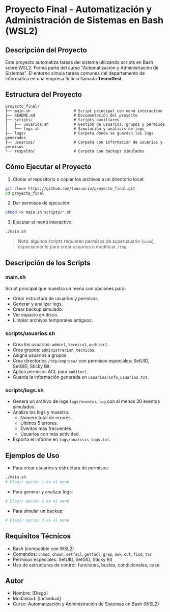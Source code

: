 # Proyecto Final - Automatización y Administración de Sistemas en Bash (WSL2)

## Descripción del Proyecto

Este proyecto automatiza tareas del sistema utilizando scripts en Bash sobre WSL2. Forma parte del curso "Automatización y Administración de Sistemas". El entorno simula tareas comunes del departamento de informática en una empresa ficticia llamada **TecnoGest**.

## Estructura del Proyecto

```
proyecto_final/
├── main.sh                   # Script principal con menú interactivo
├── README.md                 # Documentación del proyecto
├── scripts/                  # Scripts auxiliares
│   ├── usuarios.sh           # Gestión de usuarios, grupos y permisos
│   └── logs.sh               # Simulación y análisis de logs
├── logs/                     # Carpeta donde se guardan los logs generados
├── usuarios/                 # Carpeta con información de usuarios y permisos
└── respaldo/                 # Carpeta con backups simulados
```

## Cómo Ejecutar el Proyecto

1. Clonar el repositorio o copiar los archivos a un directorio local:

```bash
git clone https://github.com/tuusuario/proyecto_final.git
cd proyecto_final
```

2. Dar permisos de ejecución:

```bash
chmod +x main.sh scripts/*.sh
```

3. Ejecutar el menú interactivo:

```bash
./main.sh
```

> Nota: algunos scripts requieren permisos de superusuario (`sudo`), especialmente para crear usuarios o modificar `/tmp`.

## Descripción de los Scripts

### main.sh

Script principal que muestra un menú con opciones para:

- Crear estructura de usuarios y permisos.
- Generar y analizar logs.
- Crear backup simulado.
- Ver espacio en disco.
- Limpiar archivos temporales antiguos.

### scripts/usuarios.sh

- Crea los usuarios: `admin1`, `tecnico1`, `auditor1`.
- Crea grupos: `administracion`, `tecnicos`.
- Asigna usuarios a grupos.
- Crea directorios `/tmp/empresa/` con permisos especiales: SetUID, SetGID, Sticky Bit.
- Aplica permisos ACL para `auditor1`.
- Guarda la información generada en `usuarios/info_usuarios.txt`.

### scripts/logs.sh

- Genera un archivo de logs `logs/eventos.log` con al menos 30 eventos simulados.
- Analiza los logs y muestra:
  - Número total de errores.
  - Últimos 5 errores.
  - Eventos más frecuentes.
  - Usuarios con más actividad.
- Exporta el informe en `logs/analisis_logs.txt`.

## Ejemplos de Uso

- Para crear usuarios y estructura de permisos:

```bash
./main.sh
# Elegir opción 1 en el menú
```

- Para generar y analizar logs:

```bash
# Elegir opción 2 en el menú
```

- Para simular un backup:

```bash
# Elegir opción 3 en el menú
```

## Requisitos Técnicos

- Bash (compatible con WSL2)
- Comandos: `chmod`, `chown`, `setfacl`, `getfacl`, `grep`, `awk`, `cut`, `find`, `tar`
- Permisos especiales: SetUID, SetGID, Sticky Bit
- Uso de estructuras de control: funciones, bucles, condicionales, case

## Autor

- Nombre: [Diego]
- Modalidad: [Individual]
- Curso: Automatización y Administración de Sistemas en Bash (WSL2)
